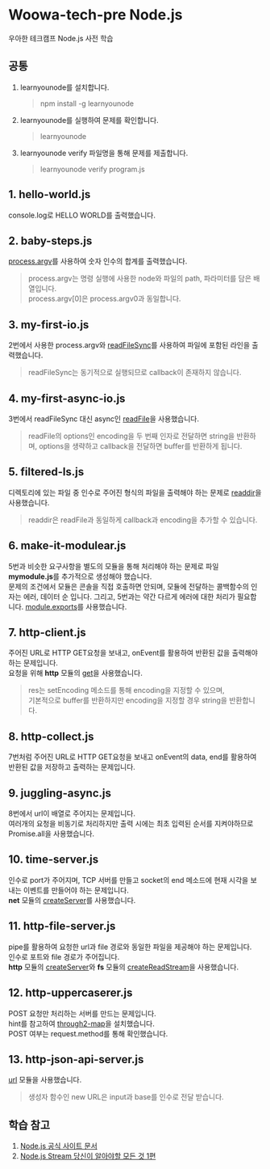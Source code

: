 # Woowa-tech-pre Node.js

우아한 테크캠프 Node.js 사전 학습

## 공통

1. learnyounode를 설치합니다.
   > npm install -g learnyounode
2. learnyounode를 실행하여 문제를 확인합니다.
   > learnyounode
3. learnyounode verify 파일명을 통해 문제를 제출합니다.
   > learnyounode verify program.js

## 1. hello-world.js

console.log로 HELLO WORLD를 출력했습니다.

## 2. baby-steps.js

[process.argv](https://nodejs.org/docs/latest/api/process.html#process_process_argv)를 사용하여 숫자 인수의 합계를 출력했습니다.  

> process.argv는 명령 실행에 사용한 node와 파일의 path, 파라미터를 담은 배열입니다.  
> process.argv[0]은 process.argv0과 동일합니다.

## 3. my-first-io.js

2번에서 사용한 process.argv와 [readFileSync](https://nodejs.org/api/fs.html#fs_fs_readfilesync_path_options)를 사용하여 파일에 포함된 라인을 출력했습니다. 

> readFileSync는 동기적으로 실행되므로 callback이 존재하지 않습니다.

## 4. my-first-async-io.js

3번에서 readFileSync 대신 async인 [readFile](https://nodejs.org/api/fs.html#fs_filehandle_readfile_options)을 사용했습니다.  

> readFile의 options인 encoding을 두 번째 인자로 전달하면 string을 반환하며, options을 생략하고 callback을 전달하면 buffer를 반환하게 됩니다.  

## 5. filtered-ls.js

디렉토리에 있는 파일 중 인수로 주어진 형식의 파일을 출력해야 하는 문제로 
[readdir](https://nodejs.org/api/fs.html#fs_fs_readdir_path_options_callback)을 사용했습니다.  

> readdir은 readFile과 동일하게 callback과 encoding을 추가할 수 있습니다.  

## 6. make-it-modulear.js

5번과 비슷한 요구사항을 별도의 모듈을 통해 처리해야 하는 문제로 파일 **mymodule.js**를 추가적으로 생성해야 했습니다.  
문제의 조건에서 모듈은 콘솔을 직접 호출하면 안되며, 모듈에 전달하는 콜백함수의 인자는 에러, 데이터 순 입니다. 그리고, 5번과는 약간 다르게 에러에 대한 처리가 필요합니다. 
[module.exports](https://nodejs.org/dist/latest-v16.x/docs/api/modules.html#modules_module_exports)를 사용했습니다.  

## 7. http-client.js

주어진 URL로 HTTP GET요청을 보내고, onEvent를 활용하여 반환된 값을 출력해야 하는 문제입니다.  
요청을 위해 **http** 모듈의 [get](https://nodejs.org/api/http.html#http_http_get_options_callback)을 사용했습니다.  

> res는 setEncoding 메소드를 통해 encoding을 지정할 수 있으며,  
> 기본적으로 buffer를 반환하지만 encoding을 지정할 경우 string을 반환합니다.

## 8. http-collect.js

7번처럼 주어진 URL로 HTTP GET요청을 보내고 onEvent의 data, end를 활용하여 반환된 값을 저장하고 출력하는 문제입니다.  

## 9. juggling-async.js

8번에서 url이 배열로 주어지는 문제입니다.  
여러개의 요청을 비동기로 처리하지만 출력 시에는 최초 입력된 순서를 지켜야하므로 Promise.all을 사용했습니다.  

## 10. time-server.js

인수로 port가 주어지며, TCP 서버를 만들고 socket의 end 메소드에 현재 시각을 보내는 이벤트를 만들어야 하는 문제입니다.  
**net** 모듈의 [createServer](https://nodejs.org/api/net.html#net_net_createserver_options_connectionlistener)를 사용했습니다.

## 11. http-file-server.js

pipe를 활용하여 요청한 url과 file 경로와 동일한 파일을 제공해야 하는 문제입니다.  
인수로 포트와 file 경로가 주어집니다.  
**http** 모듈의 [createServer](https://nodejs.org/api/http.html#http_http_createserver_options_requestlistener)와 **fs** 모듈의 [createReadStream](https://nodejs.org/api/fs.html#fs_fs_createreadstream_path_options)을 사용했습니다.  

## 12. http-uppercaserer.js

POST 요청만 처리하는 서버를 만드는 문제입니다.  
hint를 참고하여 [through2-map](https://www.npmjs.com/package/through2-map)을 설치했습니다.  
POST 여부는 request.method를 통해 확인했습니다.  

## 13. http-json-api-server.js

[url](https://nodejs.org/api/url.html) 모듈을 사용했습니다.  
> 생성자 함수인 new URL은 input과 base를 인수로 전달 받습니다.  

## 학습 참고
1. [Node.js 공식 사이트 문서](https://nodejs.org/dist/latest-v16.x/docs/api/)
2. [Node.js Stream 당신이 알아야할 모든 것 1편](https://jeonghwan-kim.github.io/node/2017/07/03/node-stream-you-need-to-know.html)
